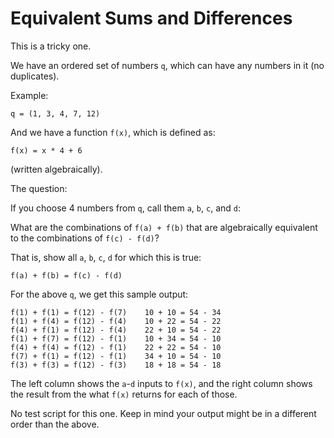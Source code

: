 # Equivalent Sums and Differences

This is a tricky one.

We have an ordered set of numbers `q`, which can have any numbers in it
(no duplicates).

Example:

```
q = (1, 3, 4, 7, 12)
```

And we have a function `f(x)`, which is defined as:

```
f(x) = x * 4 + 6
```

(written algebraically).

The question:

If you choose 4 numbers from `q`, call them `a`, `b`, `c`, and `d`:

What are the combinations of `f(a) + f(b)` that are algebraically
equivalent to the combinations of `f(c) - f(d)`?

That is, show all `a`, `b`, `c`, `d` for which this is true:

```
f(a) + f(b) = f(c) - f(d)
```

For the above `q`, we get this sample output:

```
f(1) + f(1) = f(12) - f(7)    10 + 10 = 54 - 34
f(1) + f(4) = f(12) - f(4)    10 + 22 = 54 - 22
f(4) + f(1) = f(12) - f(4)    22 + 10 = 54 - 22
f(1) + f(7) = f(12) - f(1)    10 + 34 = 54 - 10
f(4) + f(4) = f(12) - f(1)    22 + 22 = 54 - 10
f(7) + f(1) = f(12) - f(1)    34 + 10 = 54 - 10
f(3) + f(3) = f(12) - f(3)    18 + 18 = 54 - 18
```

The left column shows the `a`-`d` inputs to `f(x)`, and the right column
shows the result from the what `f(x)` returns for each of those.

No test script for this one. Keep in mind your output might be in a
different order than the above.
